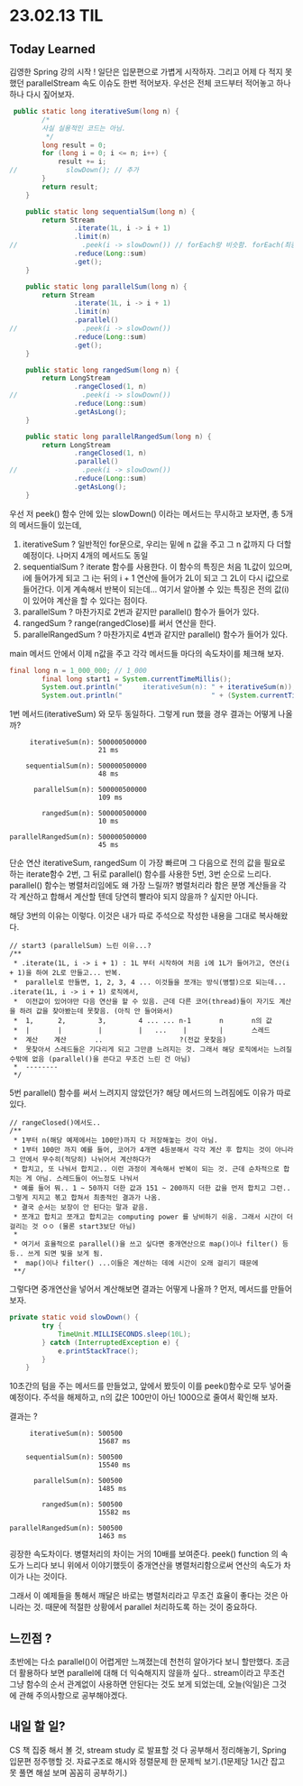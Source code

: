 # 23.02.13 TIL
## Today Learned

김영한 Spring 강의 시작 ! 일단은 입문편으로 가볍게 시작하자. 그리고 어제 다 적지 못했던 parallelStream 속도 이슈도 한번 
적어보자. 우선은 전체 코드부터 적어놓고 하나하나 다시 짚어보자.

```java
 public static long iterativeSum(long n) {
        /*
        사실 실용적인 코드는 아님.
         */
        long result = 0;
        for (long i = 0; i <= n; i++) {
            result += i;
//            slowDown(); // 추가
        }
        return result;
    }

    public static long sequentialSum(long n) {
        return Stream
                .iterate(1L, i -> i + 1)
                .limit(n)
//                .peek(i -> slowDown()) // forEach랑 비슷함. forEach(최종연산) 는 return 후 끝나버리는데 peek() (중개연산) 는 return X // slowDown() 메서드는 void 타입이라 딱 맞음.
                .reduce(Long::sum)
                .get();
    }

    public static long parallelSum(long n) {
        return Stream
                .iterate(1L, i -> i + 1)
                .limit(n)
                .parallel()
//                .peek(i -> slowDown())
                .reduce(Long::sum)
                .get();
    }

    public static long rangedSum(long n) {
        return LongStream
                .rangeClosed(1, n)
//                .peek(i -> slowDown())
                .reduce(Long::sum)
                .getAsLong();
    }

    public static long parallelRangedSum(long n) {
        return LongStream
                .rangeClosed(1, n)
                .parallel()
//                .peek(i -> slowDown())
                .reduce(Long::sum)
                .getAsLong();
    }
```
우선 저 peek() 함수 안에 있는 slowDown() 이라는 메서드는 무시하고 보자면, 총 5개의 메서드들이 있는데,

1. iterativeSum ? 일반적인 for문으로, 우리는 밑에 n 값을 주고 그 n 값까지 다 더할 예정이다. 나머지 4개의 메서드도 동일
2. sequentialSum ? iterate 함수를 사용한다. 이 함수의 특징은 처음 1L값이 있으며, i에 들어가게 되고 그 i는 뒤의 i + 1 연산에 들어가 2L이 되고
그 2L이 다시 i값으로 들어간다. 이게 계속해서 반복이 되는데... 여기서 알아볼 수 있는 특징은 전의 값(i)이 있어야 계산을 할 수 있다는 점이다.
3. parallelSum ? 마찬가지로 2번과 같지만 parallel() 함수가 들어가 있다.
4. rangedSum ? range(rangedClose)를 써서 연산을 한다.
5. parallelRangedSum ? 마찬가지로 4번과 같지만 parallel() 함수가 들어가 있다.

main 메서드 안에서 이제 n값을 주고 각각 메서드들 마다의 속도차이를 체크해 보자.

```java
final long n = 1_000_000; // 1_000
        final long start1 = System.currentTimeMillis();
        System.out.println("     iterativeSum(n): " + iterativeSum(n));
        System.out.println("                      " + (System.currentTimeMillis() - start1) + " ms\n");
```

1번 메서드(iterativeSum) 와 모두 동일하다. 그렇게 run 했을 경우 결과는 어떻게 나올까?

```
     iterativeSum(n): 500000500000
                      21 ms

    sequentialSum(n): 500000500000
                      48 ms

      parallelSum(n): 500000500000
                      109 ms

        rangedSum(n): 500000500000
                      10 ms

parallelRangedSum(n): 500000500000
                      45 ms
```

단순 연산 iterativeSum, rangedSum 이 가장 빠르며 그 다음으로 전의 값을 필요로 하는 iterate함수 2번, 그 뒤로 parallel()
함수를 사용한 5번, 3번 순으로 느리다. parallel() 함수는 병렬처리임에도 왜 가장 느릴까? 병렬처리라 함은 분명 계산들을 
각각 계산하고 합해서 계산할 텐데 당연히 빨라야 되지 않을까 ? 싶지만 아니다.

해당 3번의 이유는 이렇다. 이것은 내가 따로 주석으로 작성한 내용을 그대로 복사해왔다.

```
// start3 (parallelSum) 느린 이유...?
/**
 * .iterate(1L, i -> i + 1) : 1L 부터 시작하여 처음 i에 1L가 들어가고, 연산(i + 1)을 하여 2L로 만들고... 반복.
 *  parallel로 만들면, 1, 2, 3, 4 ... 이것들을 쪼개는 방식(병렬)으로 되는데... .iterate(1L, i -> i + 1) 로직에서,
 *  이전값이 있어야만 다음 연산을 할 수 있음. 근데 다른 코어(thread)들이 자기도 계산을 하려 값을 찾아봤는데 못찾음. (아직 안 들어와서)
 *  1,      2,        3,        4 ... ... n-1       n       n의 값
 *  |       |         |         |   ...    |        |       스레드
 *  계산    계산       ..                   ?(전값 못찾음)
 *  못찾아서 스레드들은 기다리게 되고 그만큼 느려지는 것. 그래서 해당 로직에서는 느려질 수밖에 없음 (parallel()을 쓴다고 무조건 느린 건 아님)
 *  --------
 */
```

5번 parallel() 함수를 써서 느려지지 않았던가? 해당 메서드의 느려짐에도 이유가 따로 있다.

```
// rangeClosed()에서도..
/**
 * 1부터 n(해당 예제에서는 100만)까지 다 저장해놓는 것이 아님.
 * 1부터 100만 까지 예를 들어, 코어가 4개면 4등분해서 각각 계산 후 합치는 것이 아니라 그 안에서 무수히(적당히) 나뉘어서 계산하다가
 * 합치고, 또 나눠서 합치고.. 이런 과정이 계속해서 반복이 되는 것. 근데 순차적으로 합치는 게 아님. 스레드들이 어느정도 나눠서
 * 예를 들어 뭐.. 1 ~ 50까지 더한 값과 151 ~ 200까지 더한 값을 먼저 합치고 그런.. 그렇게 지지고 볶고 합쳐서 최종적인 결과가 나옴.
 * 결국 순서는 보장이 안 된다는 말과 같음.
 * 쪼개고 합치고 쪼개고 합치고는 computing power 를 낭비하기 쉬움. 그래서 시간이 더 걸리는 것 ㅇㅇ (물론 start3보단 아님)
 *
 * 여기서 효율적으로 parallel()을 쓰고 싶다면 중개연산으로 map()이나 filter() 등등.. 쓰게 되면 빛을 보게 됨.
 *  map()이나 filter() ...이들은 계산하는 데에 시간이 오래 걸리기 때문에
 **/
```

그렇다면 중개연산을 넣어서 계산해보면 결과는 어떻게 나올까 ? 먼저, 메서드를 만들어 보자.
```java
private static void slowDown() {
        try {
            TimeUnit.MILLISECONDS.sleep(10L);
        } catch (InterruptedException e) {
            e.printStackTrace();
        }
    }
```

10초간의 텀을 주는 메서드를 만들었고, 앞에서 봤듯이 이를 peek()함수로 모두 넣어줄 예정이다. 주석을 해제하고, 
n의 값은 100만이 아닌 1000으로 줄여서 확인해 보자.

결과는 ?

```
     iterativeSum(n): 500500
                      15687 ms

    sequentialSum(n): 500500
                      15540 ms

      parallelSum(n): 500500
                      1485 ms

        rangedSum(n): 500500
                      15582 ms

parallelRangedSum(n): 500500
                      1463 ms

```

굉장한 속도차이다. 병렬처리의 차이는 거의 10배를 보여준다. peek() function 의 속도가 느리다 보니 위에서 이야기했듯이 중개연산을
병렬처리함으로써 연산의 속도가 차이가 나는 것이다.

그래서 이 예제들을 통해서 깨달은 바로는 병렬처리라고 무조건 효율이 좋다는 것은 아니라는 것. 때문에 적절한 상황에서
parallel 처리하도록 하는 것이 중요하다.

## 느낀점 ?
초반에는 다소 parallel()이 어렵게만 느껴졌는데 천천히 알아가다 보니 할만했다. 조금 더 활용하다 보면 parallel에 대해 더 익숙해지지 않을까 싶다..
stream이라고 무조건 그냥 함수의 순서 관계없이 사용하면 안된다는 것도 보게 되었는데, 오늘(익일)은 그것에 관해 주의사항으로 공부해야겠다.

## 내일 할 일? 
CS 책 집중 해서 볼 것, stream study 로 발표할 것 다 공부해서 정리해놓기, Spring 입문편 정주행할 것.
자료구조로 해시와 정렬문제 한 문제씩 보기.(1문제당 1시간 잡고 못 풀면 해설 보며 꼼꼼히 공부하기.)